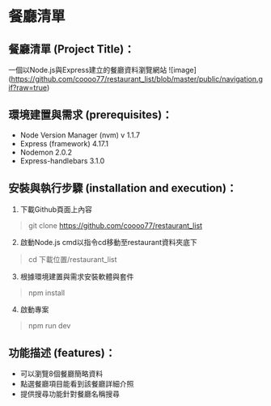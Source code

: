 <!-- README 的重點在於溝通。不要花太多時間把它弄的太精美，但必須要包含以下資訊：

環境建置與需求 (prerequisites)：你使用的軟體與套件版本等。
安裝與執行步驟 (installation and execution)：如何讀取種子資料、登入帳密等。
功能描述 (features)：你所完成的功能。如果功能太多，可以只說明重點功能。 -->

# 餐廳清單

## 餐廳清單 (Project Title)：
一個以Node.js與Express建立的餐廳資料瀏覽網站
![image] (https://github.com/coooo77/restaurant_list/blob/master/public/navigation.gif?raw=true)

## 環境建置與需求 (prerequisites)：
* Node Version Manager (nvm) v 1.1.7
* Express (framework) 4.17.1
* Nodemon 2.0.2
* Express-handlebars 3.1.0

## 安裝與執行步驟 (installation and execution)：
1. 下載Github頁面上內容
> git clone https://github.com/coooo77/restaurant_list
2. 啟動Node.js cmd以指令cd移動至restaurant資料夾底下
> cd 下載位置/restaurant_list
3. 根據環境建置與需求安裝軟體與套件
> npm install
4. 啟動專案
> npm run dev

## 功能描述 (features)：
* 可以瀏覽8個餐廳簡略資料
* 點選餐廳項目能看到該餐廳詳細介照
* 提供搜尋功能針對餐廳名稱搜尋
